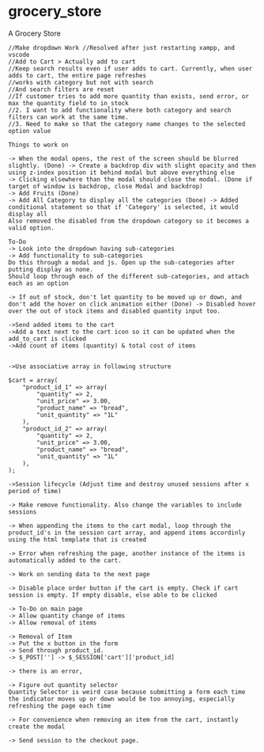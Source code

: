 # grocery_store
A Grocery Store

    //Make dropdown Work //Resolved after just restarting xampp, and vscode
    //Add to Cart > Actually add to cart
    //Keep search results even if user adds to cart. Currently, when user adds to cart, the entire page refreshes
    //works with category but not with search
    //And search filters are reset
    //If customer tries to add more quantity than exists, send error, or max the quantity field to in_stock
    //2. I want to add functionality where both category and search filters can work at the same time.
    //3. Need to make so that the category name changes to the selected option value

    Things to work on

    -> When the modal opens, the rest of the screen should be blurred slightly. (Done) -> Create a backdrop div with slight opacity and then using z-index position it behind modal but above everything else
    -> Clicking elsewhere than the modal should close the modal. (Done if target of window is backdrop, close Modal and backdrop)
    -> Add Fruits (Done)
    -> Add All Category to display all the categories (Done) -> Added conditional statement so that if 'Category' is selected, it would display all
    Also removed the disabled from the dropdown category so it becomes a valid option.

    To-Do
    -> Look into the dropdown having sub-categories
    -> Add functionality to sub-categories
    Do this through a modal and js. Open up the sub-categories after putting display as none.
    Should loop through each of the different sub-categories, and attach each as an option

    -> If out of stock, don't let quantity to be moved up or down, and don't add the hover on click animation either (Done) -> Disabled hover over the out of stock items and disabled quantity input too.

    ->Send added items to the cart
    ->Add a text next to the cart icon so it can be updated when the add_to_cart is clicked
    ->Add count of items (quantity) & total cost of items 


    ->Use associative array in following structure

    $cart = array(
        "product_id_1" => array(
            "quantity" => 2,
            "unit_price" => 3.00,
            "product_name" => "bread",
            "unit_quantity" => "1L"
        ),
        "product_id_2" => array(
            "quantity" => 2,
            "unit_price" => 3.00,
            "product_name" => "bread",
            "unit_quantity" => "1L"
        ),
    );

    ->Session lifecycle (Adjust time and destroy unused sessions after x period of time)

    -> Make remove functionality. Also change the variables to include sessions

    -> When appending the items to the cart modal, loop through the product_id's in the session cart array, and append items accordinly using the html template that is created

    -> Error when refreshing the page, another instance of the items is automatically added to the cart.

    -> Work on sending data to the next page

    -> Disable place order button if the cart is empty. Check if cart session is empty. If empty disable, else able to be clicked

    -> To-Do on main page
    -> Allow quantity change of items
    -> Allow removal of items

    -> Removal of Item
    -> Put the x button in the form
    -> Send through product_id.
    -> $_POST[''] -> $_SESSION['cart']['product_id]

    -> there is an error, 

    -> Figure out quantity selector
    Quantity Selector is weird case because submitting a form each time the indicator moves up or down would be too annoying, especially refreshing the page each time

    -> For convenience when removing an item from the cart, instantly create the modal

    -> Send session to the checkout page.
